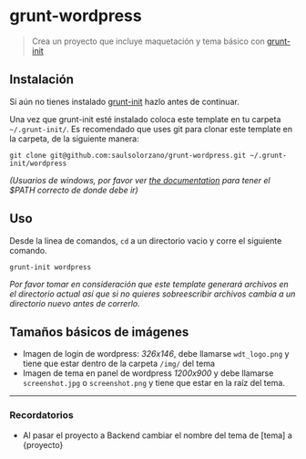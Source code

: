 # grunt-wordpress

> Crea un proyecto que incluye maquetación y tema básico con [grunt-init][]

[grunt-init]: http://gruntjs.com/project-scaffolding

## Instalación
Si aún no tienes instalado [grunt-init][] hazlo antes de continuar.

Una vez que grunt-init esté instalado coloca este template en tu carpeta `~/.grunt-init/`. Es recomendado que uses git para clonar este template en la carpeta, de la siguiente manera:

```
git clone git@github.com:saulsolorzano/grunt-wordpress.git ~/.grunt-init/wordpress
```

_(Usuarios de windows, por favor ver [the documentation][grunt-init] para tener el $PATH correcto de donde debe ir)_

## Uso

Desde la linea de comandos, `cd` a un directorio vacio y corre el siguiente comando.

```
grunt-init wordpress
```

_Por favor tomar en consideración que este template generará archivos en el directorio actual así que si no quieres sobreescribir archivos cambia a un directorio nuevo antes de correrlo._

## Tamaños básicos de imágenes
* Imagen de login de wordpress: *326x146*, debe llamarse `wdt_logo.png` y tiene que estar dentro de la carpeta `/img/` del tema
* Imagen de tema en panel de wordpress *1200x900* y debe llamarse `screenshot.jpg` o `screenshot.png` y tiene que estar en la raíz del tema.

***
### Recordatorios
* Al pasar el proyecto a Backend cambiar el nombre del tema de [tema] a {proyecto}